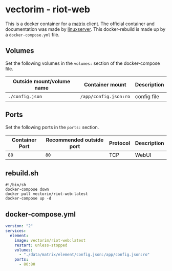 # vectorim - riot-web

This is a docker container for a [matrix](../matrix.md) client.
The official container and documentation was made by
[linuxserver](https://hub.docker.com/vectorim/riot-web).
This docker-rebuild is made up by a `docker-compose.yml` file.

## Volumes

Set the following volumes in the `volumes:` section of the docker-compose file.

| Outside mount/volume name | Container mount       | Description |
| ------------------------- | --------------------- | ----------- |
| `./config.json`           | `/app/config.json:ro` | config file |

## Ports

Set the following ports in the `ports:` section.

| Container Port | Recommended outside port | Protocol | Description |
| -------------- | ------------------------ | -------- | ----------- |
| `80`           | `80`                     | TCP      | WebUI       |

## rebuild.sh

```shell
#!/bin/sh
docker-compose down
docker pull vectorim/riot-web:latest
docker-compose up -d
```

## docker-compose.yml

```yml
version: "2"
services:
  element:
    image: vectorim/riot-web:latest
    restart: unless-stopped
    volumes:
      - "./data/matrix/element/config.json:/app/config.json:ro"
    ports:
      - 80:80
```
